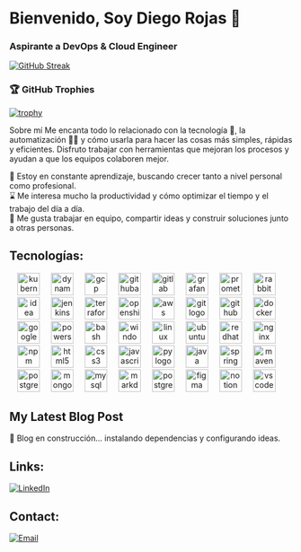# Bienvenido, Soy Diego Rojas 👋

### Aspirante a DevOps & Cloud Engineer
[![GitHub Streak](https://streak-stats.demolab.com/?user=Slider2019&theme=transparent&border_radius=7&card_width=467)](https://git.io/streak-stats)
  
### 🏆 GitHub Trophies
[![trophy](https://github-profile-trophy.vercel.app/?username=Slider2019)](https://github.com/Slider2019/github-profile-trophy)


Sobre mí
Me encanta todo lo relacionado con la tecnología 🤖, la automatización 👨‍💻 y cómo usarla para hacer las cosas más simples, rápidas y eficientes. Disfruto trabajar con herramientas que mejoran los procesos y ayudan a que los equipos colaboren mejor.

🌿 Estoy en constante aprendizaje, buscando crecer tanto a nivel personal como profesional.
<br>
⌛ Me interesa mucho la productividad y cómo optimizar el tiempo y el trabajo del día a día.
<br>
👥 Me gusta trabajar en equipo, compartir ideas y construir soluciones junto a otras personas.
<br>

## Tecnologías:

<div align="center">
  <img src="https://skillicons.dev/icons?i=kubernetes" height="40" alt="kubernetes logo"  />
  <img width="12" />
  <img src="https://skillicons.dev/icons?i=dynamodb" height="40" alt="dynamodb logo"  />
  <img width="12" />
  <img src="https://skillicons.dev/icons?i=gcp" height="40" alt="gcp logo"  />
  <img width="12" />
  <img src="https://skillicons.dev/icons?i=githubactions" height="40" alt="githubactions logo"  />
  <img width="12" />
  <img src="https://skillicons.dev/icons?i=gitlab" height="40" alt="gitlab logo"  />
  <img width="12" />
  <img src="https://skillicons.dev/icons?i=grafana" height="40" alt="grafana logo"  />
  <img width="12" />
  <img src="https://skillicons.dev/icons?i=prometheus" height="40" alt="prometheus logo"  />
  <img width="12" />
  <img src="https://skillicons.dev/icons?i=rabbitmq" height="40" alt="rabbitmq logo"  />
  <img width="12" />
  <img src="https://skillicons.dev/icons?i=idea" height="40" alt="idea logo"  />
  <img width="12" />
  <img src="https://skillicons.dev/icons?i=jenkins" height="40" alt="jenkins logo"  />
  <img width="12" />
  <img src="https://skillicons.dev/icons?i=terraform" height="40" alt="terraform logo"  />
  <img width="12" />
  <img src="https://skillicons.dev/icons?i=openshift" height="40" alt="openshift logo"  />
  <img width="12" />
  <img src="https://skillicons.dev/icons?i=aws" height="40" alt="aws logo"  />
  <img width="12" />
  <img src="https://skillicons.dev/icons?i=git" height="40" alt="git logo"  />
  <img width="12" />
  <img src="https://skillicons.dev/icons?i=github" height="40" alt="github logo"  />
  <img width="12" />
  <img src="https://skillicons.dev/icons?i=docker" height="40" alt="docker logo"  />
  <img width="12" />
  <img src="https://skillicons.dev/icons?i=gcp" height="40" alt="googlecloud logo"  />
  <img width="12" />
  <img src="https://skillicons.dev/icons?i=powershell" height="40" alt="powershell logo"  />
  <img width="12" />
  <img src="https://skillicons.dev/icons?i=bash" height="40" alt="bash logo"  />
  <img width="12" />
  <img src="https://skillicons.dev/icons?i=windows" height="40" alt="windows logo"  />
  <img width="12" />
  <img src="https://skillicons.dev/icons?i=linux" height="40" alt="linux logo"  />
  <img width="12" />
  <img src="https://skillicons.dev/icons?i=ubuntu" height="40" alt="ubuntu logo"  />
  <img width="12" />
  <img src="https://skillicons.dev/icons?i=redhat" height="40" alt="redhat logo"  />
  <img width="12" />
  <img src="https://skillicons.dev/icons?i=nginx" height="40" alt="nginx logo"  />
  <img width="12" />
  <img src="https://skillicons.dev/icons?i=npm" height="40" alt="npm logo"  />
  <img width="12" />
  <img src="https://skillicons.dev/icons?i=html" height="40" alt="html5 logo"  />
  <img width="12" />
  <img src="https://skillicons.dev/icons?i=css" height="40" alt="css3 logo"  />
  <img width="12" />
  <img src="https://skillicons.dev/icons?i=js" height="40" alt="javascript logo"  />
  <img width="12" />
  <img src="https://skillicons.dev/icons?i=py" height="40" alt="py logo"  />
  <img width="12" />
  <img src="https://skillicons.dev/icons?i=java" height="40" alt="java logo"  />
  <img width="12" />
  <img src="https://skillicons.dev/icons?i=spring" height="40" alt="spring logo"  />
  <img width="12" />
  <img src="https://skillicons.dev/icons?i=maven" height="40" alt="maven logo"  />
  <img width="12" />
  <img src="https://skillicons.dev/icons?i=postgres" height="40" alt="postgres logo"  />
  <img width="12" />
  <img src="https://skillicons.dev/icons?i=mongodb" height="40" alt="mongodb logo"  />
  <img width="12" />
  <img src="https://skillicons.dev/icons?i=mysql" height="40" alt="mysql logo"  />
  <img width="12" />
  <img src="https://skillicons.dev/icons?i=md" height="40" alt="markdown logo"  />
  <img width="12" />
  <img src="https://skillicons.dev/icons?i=postgres" height="40" alt="postgresql logo"  />
  <img width="12" />
  <img src="https://skillicons.dev/icons?i=figma" height="40" alt="figma logo"  />
  <img width="12" />
  <img src="https://skillicons.dev/icons?i=notion" height="40" alt="notion logo"  />
  <img width="12" />
  <img src="https://skillicons.dev/icons?i=vscode" height="40" alt="vscode logo"  />
  <img width="12" />
</div>

## My Latest Blog Post
🚧 Blog en construcción... instalando dependencias y configurando ideas.
<!-- POSTS:START -->
<!-- POSTS:END -->

## Links:
[![LinkedIn](https://img.shields.io/badge/LinkedIn-@DiegoRojas-487FCF?style=for-the-badge&logo=LinkedIn&logoColor=white&labelColor=101010)](https://www.linkedin.com/in/diegorojasv/)

## Contact:

[![Email](https://img.shields.io/badge/diego_rojas87@hotmail.com-email-D14836?style=for-the-badge&logo=gmail&logoColor=white&labelColor=101010)](mailto:diego_rojas87@hotmail.com)
